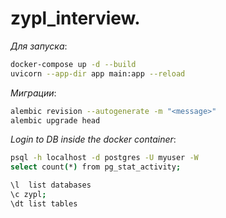 # zypl_interview.

*Для запуска*: 
```sh
docker-compose up -d --build
uvicorn --app-dir app main:app --reload
```

*Миграции*:

```sh
alembic revision --autogenerate -m "<message>"
alembic upgrade head
```

*Login to DB inside the docker container*:
```sh
psql -h localhost -d postgres -U myuser -W
select count(*) from pg_stat_activity;

\l  list databases
\c zypl;
\dt list tables
```